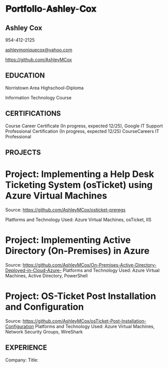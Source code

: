 # 𝐏𝐨𝐫𝐭𝐟𝐨𝐥𝐢𝐨-𝐀𝐬𝐡𝐥𝐞𝐲-𝐂𝐨𝐱
##  Ashley Cox
954-412-2125

 ashleymoniquecox@yahoo.com
 
https://github.com/AshleyMCox
 
 ## EDUCATION
 Norristown Area Highschool-Diploma
 
 Information Technology Course
##  CERTIFICATIONS
 Course Career Certificate (In progress, expected 12/25),
 Google IT Support Professional Certification (In progress, expected 12/25)
 CourseCareers IT Professional

 ## PROJECTS
 # Project: Implementing a Help Desk Ticketing System (osTicket) using Azure Virtual Machines
 Source: https://github.com/AshleyMCox/osticket-preregs
 
 Platforms and Technology Used: Azure Virtual Machines, osTicket, IIS
 
 # Project: Implementing Active Directory (On-Premises) in Azure
 Source: https://github.com/AshleyMCox/On-Premises-Active-Directory-Deployed-in-Cloud-Azure-
 Platforms and Technology Used: Azure Virtual Machines, Active Directory, PowerShell
 
 # Project: OS-Ticket Post Installation and Configuration
 Source: https://github.com/AshleyMCox/osTicket-Post-Installation-Configuration
 Platforms and Technology Used: Azure Virtual Machines, Network Security Groups, WireShark

 ## EXPERIENCE
 Company: <Company Name>
 Title: <Title>
 ● Responsibility 1 (with metrics if possible)
 ● Responsibility 2
 ● Responsibility 3
 Company: <Company Name>
 Title: <Title>
 <General responsibilities (1 sentence)>
 SKILLS ANDTECHNOLOGIES
 Start Date- End Date
 Start Date- End Date
 Microsoft Office Suite, Help Desk, Ticketing System, Azure, Network Security Groups, Firewalls, ACLs (Access Control
 
